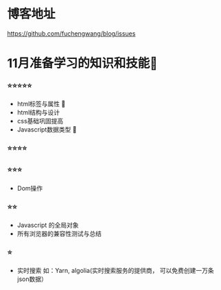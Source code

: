 # 博客地址
https://github.com/fuchengwang/blog/issues  



# 11月准备学习的知识和技能💪
### ⭐️⭐️⭐️⭐️⭐️
- html标签与属性 🚀
- html结构与设计
- css基础巩固提高 
- Javascript数据类型 🚀


### ⭐️⭐️⭐️⭐️ 

### ⭐️⭐️⭐️ 
- Dom操作

### ⭐️⭐️
- Javascript 的全局对象
- 所有浏览器的兼容性测试与总结

### ⭐️
- 实时搜索  如：Yarn, algolia(实时搜索服务的提供商， 可以免费创建一万条json数据）
